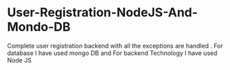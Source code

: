 # User-Registration-NodeJS-And-Mondo-DB
Complete user registration backend with all the exceptions are handled . For database I have used  mongo DB and For backend Technology I have used  Node JS
